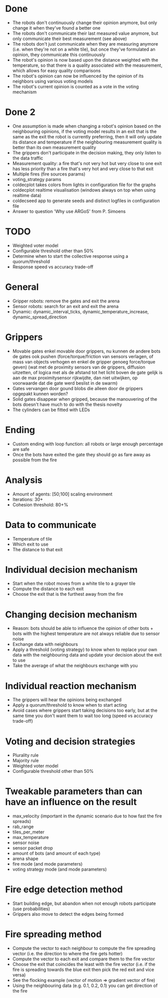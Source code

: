 # Done
- The robots don't continuously change their opinion anymore, but only change it when they've found a better one
- The robots don't communicate their last measured value anymore, but only communicate their best measurement (see above)
- The robots don't just communicate when they are measuring anymore (i.e. when they're not on a white tile), but once they've formulated an opinion, they communicate this continuously
- The robot's opinion is now based upon the distance weighted with the temperature, so that there is a quality associated with the measurement, which allows for easy quality comparisons
- The robot's opinion can now be influenced by the opinion of its neighbors using various voting models
- The robot's current opinion is counted as a vote in the voting mechanism

# Done 2
- One assumption is made when changing a robot's opinion based on the neighbouring opinions, if the voting model results in an exit that is the same as the exit the robot is currently preferring, then it will only update its distance and temperature if the neighbouring measurement quality is better than its own measurement quality
- The grippers don't participate in the decision making, they only listen to the data traffic
- Measurement quality: a fire that's not very hot but very close to one exit has less priority than a fire that's very hot and very close to that exit
- Multiple fires (fire sources params)
- voting_strategy params
- coldecplot takes colors from lights in configuration file for the graphs
- coldecplot realtime visualisation (windows always on top when using realtime data)
- coldecseed app to generate seeds and distinct logfiles in configuration file
- Answer to question 'Why use ARGoS' from P. Simoens

# TODO
- Weighted voter model
- Configurable threshold other than 50%
- Determine when to start the collective response using a quorum/threshold
- Response speed vs accuracy trade-off










# General
- Gripper robots: remove the gates and exit the arena
- Sensor robots: search for an exit and exit the arena
- Dynamic: dynamic_interval_ticks, dynamic_temperature_increase, dynamic_spread_direction

# Grippers
- Movable gates enkel movable door grippers, nu kunnen de andere bots de gates ook pushen (force/torque/friction van sensors verlagen, of mass van objects verhogen en enkel de gripper genoeg force/torque geven) (wat met de proximity sensors van de grippers, diffusion uitzetten, of logica met als de afstand tot het licht boven de gate gelijk is aan de max proximitysensor rijkwijdte, dan niet uitwijken, op voorwaarde dat die gate werd beslist in de swarm)
- Gates vervangen door gound blobs die alleen door de grippers opgepakt kunnen worden?
- Solid gates disappear when gripped, because the manouvering of the bots doesn't have much to do with the thesis novelty
- The cylinders can be fitted with LEDs

# Ending
- Custom ending with loop function: all robots or large enough percentage are safe
- Once the bots have exited the gate they should go as fare away as possible from the fire

# Analysis
- Amount of agents: [50;100] scaling environment
- Iterations: 30+
- Cohesion threshold: 80+%










# Data to communicate
- Temperature of tile
- Which exit to use
- The distance to that exit

# Individual decision mechanism
- Start when the robot moves from a white tile to a grayer tile
- Compute the distance to each exit
- Choose the exit that is the furthest away from the fire

# Changing decision mechanism
- Reason: bots should be able to influence the opinion of other bots + bots with the highest temperature are not always reliable due to sensor noise
- Exchange data with neighbours
- Apply a threshold (voting strategy) to know when to replace your own data with the neighbouring data and update your decision about the exit to use
- Take the average of what the neighbours exchange with you

# Individual reaction mechanism
- The grippers will hear the opinions being exchanged
- Apply a quorum/threshold to know when to start acting
- Avoid cases where grippers start taking decisions too early, but at the same time you don't want them to wait too long (speed vs accuracy trade-off)

# Voting and decision strategies
- Plurality rule
- Majority rule
- Weighted voter model
- Configurable threshold other than 50%

# Tweakable parameters than can have an influence on the result
- max_velocity (important in the dynamic scenario due to how fast the fire spreads)
- rab_range
- tiles_per_meter
- max_temperature
- sensor noise
- sensor packet drop
- amount of bots (and amount of each type)
- arena shape
- fire mode (and mode parameters)
- voting strategy mode (and mode parameters)










# Fire edge detection method
- Start building edge, but abandon when not enough robots participate (use probabilities)
- Grippers also move to detect the edges being formed

# Fire spreading method
- Compute the vector to each neighbour to compute the fire spreading vector (i.e. the direction to where the fire gets hotter)
- Compute the vector to each exit and compare them to the fire vector
- Choose the exit that coincides the least with the fire vector (i.e. if the fire is spreading towards the blue exit then pick the red exit and vice versa)
- See the flocking example (vector of motion => gradient vector of fire)
- Using the neighbouring data (e.g. 0.1, 0.2, 0.1) you can get direction of the fire